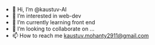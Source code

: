 - 👋 Hi, I’m @kaustuv-AI
- 👀 I’m interested in web-dev
- 🌱 I’m currently learning front end 
- 💞️ I’m looking to collaborate on ...
- 📫 How to reach me kaustuv.mohanty2911@gmail.com

<!---
kaustuv-AI/kaustuv-AI is a ✨ special ✨ repository because its `README.md` (this file) appears on your GitHub profile.
You can click the Preview link to take a look at your changes.
--->

